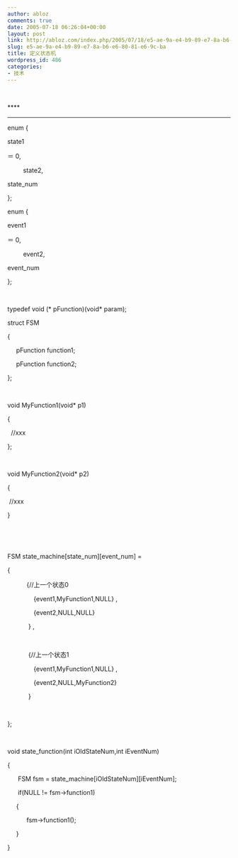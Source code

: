```yaml
---
author: abloz
comments: true
date: 2005-07-18 06:26:04+00:00
layout: post
link: http://abloz.com/index.php/2005/07/18/e5-ae-9a-e4-b9-89-e7-8a-b6-e6-80-81-e6-9c-ba/
slug: e5-ae-9a-e4-b9-89-e7-8a-b6-e6-80-81-e6-9c-ba
title: 定义状态机
wordpress_id: 486
categories:
- 技术
---
```


 





**** 




****




enum {




state1 

＝ 0, 




         state2,




state_num 




}; 




enum {




event1 

＝ 0,


         event2, 




event_num 




}; 




 




typedef void (* pFunction)(void* param);




struct FSM




{




     pFunction function1;




     pFunction function2;




};




 




void MyFunction1(void* p1)




{




  //xxx




};




 




void MyFunction2(void* p2)




{




 //xxx




}




 




 







FSM state_machine[state_num][event_num] =




{




           {//上一个状态0




               {event1,MyFunction1,NULL} ,




               {event2,NULL,NULL}




            } ,




                        




            {//上一个状态1


               {event1,MyFunction1,NULL} ,




               {event2,NULL,MyFunction2}




            } 




                      




};




 




void state_function(int iOldStateNum,int iEventNum)




{




      FSM fsm = state_machine[iOldStateNum][iEventNum];




      if(NULL != fsm->function1)




     {




           fsm->function1();




     }




}



